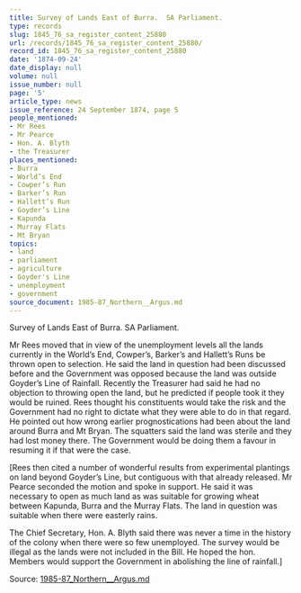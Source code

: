 ```yaml
---
title: Survey of Lands East of Burra.  SA Parliament.
type: records
slug: 1845_76_sa_register_content_25880
url: /records/1845_76_sa_register_content_25880/
record_id: 1845_76_sa_register_content_25880
date: '1874-09-24'
date_display: null
volume: null
issue_number: null
page: '5'
article_type: news
issue_reference: 24 September 1874, page 5
people_mentioned:
- Mr Rees
- Mr Pearce
- Hon. A. Blyth
- the Treasurer
places_mentioned:
- Burra
- World’s End
- Cowper’s Run
- Barker’s Run
- Hallett’s Run
- Goyder’s Line
- Kapunda
- Murray Flats
- Mt Bryan
topics:
- land
- parliament
- agriculture
- Goyder's Line
- unemployment
- government
source_document: 1985-87_Northern__Argus.md
---
```


Survey of Lands East of Burra.  SA Parliament.

Mr Rees moved that in view of the unemployment levels all the lands currently in the World’s End, Cowper’s, Barker’s and Hallett’s Runs be thrown open to selection.  He said the land in question had been discussed before and the Government was opposed because the land was outside Goyder’s Line of Rainfall.  Recently the Treasurer had said he had no objection to throwing open the land, but he predicted if people took it they would be ruined.  Rees thought his constituents would take the risk and the Government had no right to dictate what they were able to do in that regard.  He pointed out how wrong earlier prognostications had been about the land around Burra and Mt Bryan.  The squatters said the land was sterile and they had lost money there.  The Government would be doing them a favour in resuming it if that were the case.

[Rees then cited a number of wonderful results from experimental plantings on land beyond Goyder’s Line, but contiguous with that already released.  Mr Pearce seconded the motion and spoke in support.  He said it was necessary to open as much land as was suitable for growing wheat between Kapunda, Burra and the Murray Flats.  The land in question was suitable when there were easterly rains.

The Chief Secretary, Hon. A. Blyth said there was never a time in the history of the colony when there were so few unemployed.  The survey would be illegal as the lands were not included in the Bill.  He hoped the hon. Members would support the Government in abolishing the line of rainfall.]

Source: [1985-87_Northern__Argus.md](/downloads/markdown/1985-87_Northern__Argus.md)
